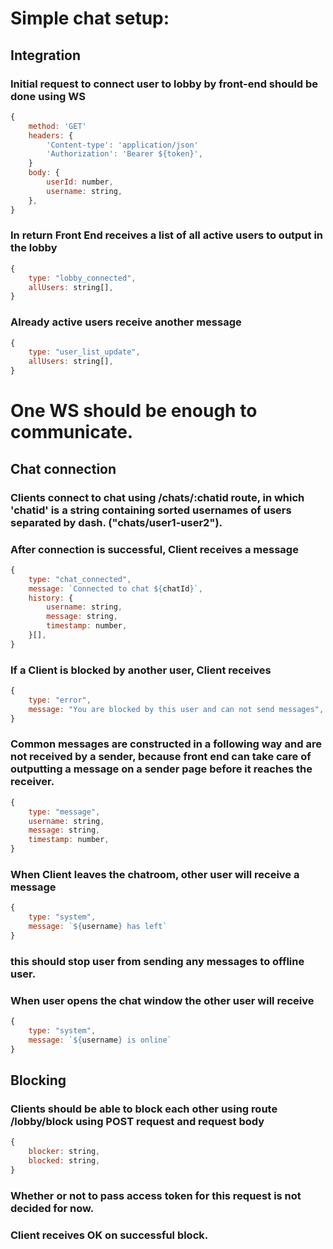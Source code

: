 # Simple chat setup:
## Integration
### Initial request to connect user to lobby by front-end should be done using WS
```javascript
{
    method: 'GET'
    headers: {
        'Content-type': 'application/json'
        'Authorization': 'Bearer ${token}',
    }
    body: {
        userId: number,
        username: string,
    },
}
```

### In return Front End receives a list of all active users to output in the lobby
```javascript
{
    type: "lobby_connected",
    allUsers: string[],
}
```

### Already active users receive another message
```javascript
{
    type: "user_list_update",
    allUsers: string[],
}
```

# One WS should be enough to communicate.

## Chat connection
### Clients connect to chat using /chats/:chatid route, in which 'chatid' is a string containing sorted usernames of users separated by dash. ("chats/user1-user2"). 
### After connection is successful, Client receives a message 
```javascript
{
    type: "chat_connected",
    message: `Connected to chat ${chatId}`,
    history: {
        username: string,
        message: string,
        timestamp: number,
    }[],
}
``` 

### If a Client is blocked by another user, Client receives
```javascript
{
    type: "error",
    message: "You are blocked by this user and can not send messages",
}
```

### Common messages are constructed in a following way and are not received by a sender, because front end can take care of outputting a message on a sender page before it reaches the receiver.
```javascript
{
    type: "message",
    username: string,
    message: string,
    timestamp: number,
}
```

### When Client leaves the chatroom, other user will receive a message
```javascript
{
    type: "system",
    message: `${username} has left`
}
```
### this should stop user from sending any messages to offline user.

### When user opens the chat window the other user will receive
```javascript
{
    type: "system",
    message: `${username} is online`
}
```

## Blocking
### Clients should be able to block each other using route /lobby/block using POST request and request body
```javascript
{
    blocker: string,
    blocked: string,
}
```
### Whether or not to pass access token for this request is not decided for now.

### Client receives OK on successful block.
